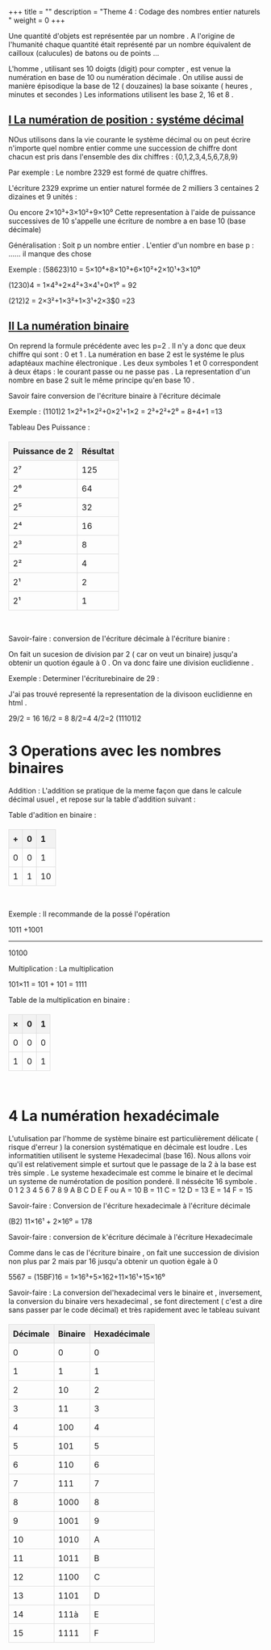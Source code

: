 +++
title = ""
description = "Theme 4 : Codage des nombres entier naturels "
weight = 0
+++
<style>
        table {
            width: 100%;
            border-collapse: collapse;
            margin-top: 20px;
        }

        th, td {
            border: 1px solid #dddddd;
            text-align: left;
            padding: 8px;
        }

        th {
            background-color: #f2f2f2;
        }
    </style>

Une quantité d'objets est représentée par un nombre . A l'origine de l'humanité chaque quantité était représenté par un nombre équivalent de cailloux (calucules) de batons ou de points ...

L'homme , utilisant ses 10 doigts (digit) pour compter , est venue la numération en base de 10 ou numération décimale . On utilise aussi de manière épisodique la base de 12 ( douzaines) la base soixante ( heures , minutes et secondes ) Les informations utilisent les base 2, 16 et 8 .

## <u>I La numération de position : systéme décimal</u><br>

NOus utilisons dans la vie courante le système décimal ou on peut écrire n'importe quel nombre entier comme une succession de chiffre dont chacun est pris dans l'ensemble des dix chiffres : 
{0,1,2,3,4,5,6,7,8,9}

Par exemple : Le nombre 2329 est formé de quatre chiffres.

L'écriture 2329 exprime un entier naturel formée de 2 milliers 3 centaines 2 dizaines et 9 unités :

Ou encore 2×10³+3×10²+9×10⁰
Cette representation à l'aide de puissance successives de 10 s'appelle une écriture de nombre a en base 10 (base décimale)

Généralisation : Soit p un nombre entier . L'entier d'un nombre en base p : ...... il manque des chose

Exemple :  (58623)10 = 5×10⁴+8×10³+6×10²+2×10¹+3×10⁰ 

(1230)4 = 1×4³+2×4²+3×4¹+0×1⁰ = 92

(212)2 = 2×3²+1×3²+1×3¹+2×3$0 =23
 
## <u>II La numération binaire</u><br>

On reprend la formule précédente avec les p=2 . Il n'y a donc que deux chiffre qui sont : 0 et 1 . La numération en base 2 est le systéme le plus adaptéaux machine électronique . Les deux symboles 1 et 0 correspondent  à deux étaps : le courant passe ou ne passe pas . La representation d'un nombre en base 2 suit le même principe qu'en base 10 .

Savoir faire conversion de l'écriture binaire à l'écriture décimale 

Exemple : (1101)2 1×2³+1×2²+0×2¹+1×2 = 2³+2²+2⁰ = 8+4+1 =13

Tableau Des Puissance :
<table>
        <thead>
            <tr>
                <th>Puissance de 2</th>
                <th>Résultat</th>
            </tr>
        </thead>
        <tbody>
        	<tr>
                <td>2⁷</td>
                <td>125</td>
            </tr>
            <tr>
                <td>2⁶</td>
                <td>64</td>
            </tr>
            <tr>
                <td>2⁵</td>
                <td>32</td>
            </tr>
            <tr>
                <td>2⁴</td>
                <td>16</td>
            </tr>
            <tr>
                <td>2³</td>
                <td>8</td>
            </tr>
            <tr>
                <td>2²</td>
                <td>4</td>
            </tr>
            <tr>
                <td>2¹</td>
                <td>2</td>
            </tr>
            <tr>
                <td>2¹</td>
                <td>1</td>
            </tr>
        </tbody>
</table><br>

Savoir-faire : conversion de l'écriture décimale à l'écriture bianire : 

On fait un sucesion de division par 2 ( car on veut un binaire) jusqu'a obtenir un quotion égaule à 0 . On va donc faire une division euclidienne .

Exemple : Determiner l'écriturebinaire de 29 : 

J'ai pas trouvé representé la representation de la divisoon euclidienne en html .

29/2 = 16 16/2 = 8 8/2=4 4/2=2 (11101)2 

# 3 Operations avec les nombres binaires 

Addition : L'addition se pratique de la meme façon que dans le calcule décimal usuel , et repose sur la table d'addition suivant :

Table d'adition en binaire : 
<table>
        <thead>
            <tr>
                <th>+</th>
                <th>0</th>
                <th>1</th>
            </tr>
        </thead>
        <tbody>
        	<tr>
                <td>0</td>
                <td>0</td>
                <td>1</td>
            </tr>
            <tr>
                <td>1</td>
                <td>1</td>
                <td>10</td>
            </tr>
        </tbody>
</table><br>
 
 Exemple :  Il recommande de la possé l'opération

 1011
+1001
______
10100


Multiplication : La multiplication

101×11 = 101 + 101 = 1111

Table de la multiplication en binaire : 
<table>
        <thead>
            <tr>
                <th>×</th>
                <th>0</th>
                <th>1</th>
            </tr>
        </thead>
        <tbody>
        	<tr>
                <td>0</td>
                <td>0</td>
                <td>0</td>
            </tr>
            <tr>
                <td>1</td>
                <td>0</td>
                <td>1</td>
            </tr>
        </tbody>
</table><br>


# 4 La numération hexadécimale

L'utulisation par l'homme de système binaire est particulièrement délicate ( risque d'erreur ) la conersion systématique en décimale est loudre . Les informatitien utilisent le systeme Hexadecimal (base 16). Nous allons voir qu'il est relativement simple et surtout que le passage de la 2 à la base est très simple .
Le systeme hexadecimale est comme le binaire et le decimal un systeme de numérotation de position ponderé. Il néssécite 16 symbole . 0 1 2 3 4 5 6 7 8 9 A B C D E F ou A = 10 B = 11 C = 12 D = 13 E = 14 F = 15

Savoir-faire : Conversion de l'écriture hexadecimale à l'écriture décimale 

(B2) 11×16¹ + 2×16⁰ = 178

Savoir-faire : conversion de k'écriture décimale à l'écriture Hexadecimale

Comme dans le cas de l'écriture binaire , on fait une succession de division non plus par 2 mais par 16 jusqu'a obtenir un quotion ègale à 0 

5567 = (15BF)16 = 1×16³+5×162+11×16¹+15×16⁰

Savoir-faire : La conversion del'hexadecimal vers le binaire et , inversement, la conversion du binaire vers hexadecimal , se font directement ( c'est a dire sans passer par le code décimal) et très rapidement avec le tableau suivant 

<table>
        <thead>
            <tr>
                <th>Décimale</th>
                <th>Binaire</th>
                <th>Hexadécimale</th>
            </tr>
        </thead>
        <tbody>
        	<tr>
                <td>0</td>
                <td>0</td>
                <td>0</td>
            </tr>
            <tr>
                <td>1</td>
                <td>1</td>
                <td>1</td>
            </tr>
            <tr>
                <td>2</td>
                <td>10</td>
                <td>2</td>
            </tr>
            <tr>
                <td>3</td>
                <td>11</td>
                <td>3</td>
            </tr>
            <tr>
                <td>4</td>
                <td>100</td>
                <td>4</td>
            </tr>
            <tr>
                <td>5</td>
                <td>101</td>
                <td>5</td>
            </tr>
            <tr>
                <td>6</td>
                <td>110</td>
                <td>6</td>
            </tr>
            <tr>
                <td>7</td>
                <td>111</td>
                <td>7</td>
            </tr>
            <tr>
                <td>8</td>
                <td>1000</td>
                <td>8</td>
            </tr>
            <tr>
                <td>9</td>
                <td>1001</td>
                <td>9</td>
            </tr>
            <tr>
                <td>10</td>
                <td>1010</td>
                <td>A</td>
            </tr>
            <tr>
                <td>11</td>
                <td>1011</td>
                <td>B</td>
            </tr>
            <tr>
                <td>12</td>
                <td>1100</td>
                <td>C</td>
            </tr>
            <tr>
                <td>13</td>
                <td>1101</td>
                <td>D</td>
            </tr>
            <tr>
                <td>14</td>
                <td>111à</td>
                <td>E</td>
            </tr>
            <tr>
                <td>15</td>
                <td>1111</td>
                <td>F</td>
            </tr>
        </tbody>
</table><br>

